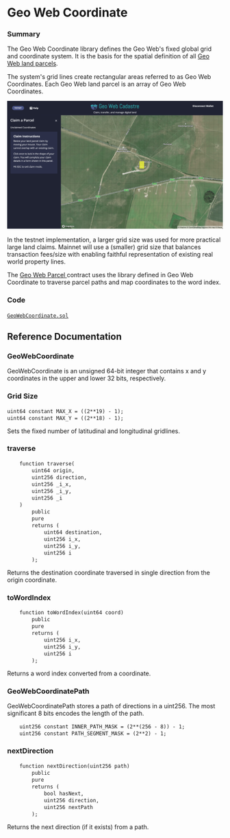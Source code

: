 # Geo Web Coordinate

### Summary

The Geo Web Coordinate library defines the Geo Web's fixed global grid and coordinate system. It is the basis for the spatial definition of all [Geo Web land parcels](../../concepts/digital-land.md). 

The system's grid lines create rectangular areas referred to as Geo Web Coordinates. Each Geo Web land parcel is an array of Geo Web Coordinates.

![A single Geo Web Coordinate \(yellow rectangle\) on the Kovan testnet](../../.gitbook/assets/geo-web-coordinate.png)

In the testnet implementation, a larger grid size was used for more practical large land claims. Mainnet will use a \(smaller\) grid size that balances transaction fees/size with enabling faithful representation of existing real world property lines. 

The [Geo Web Parcel ](geo-web-parcel.md)contract uses the library defined in Geo Web Coordinate to traverse parcel paths and map coordinates to the word index. 

### Code

[`GeoWebCoordinate.sol`](https://github.com/Geo-Web-Project/core-contracts/blob/master/contracts/GeoWebCoordinate.sol)

## Reference Documentation

### GeoWebCoordinate

GeoWebCoordinate is an unsigned 64-bit integer that contains x and y coordinates in the upper and lower 32 bits, respectively.

### Grid Size

```text
uint64 constant MAX_X = ((2**19) - 1);
uint64 constant MAX_Y = ((2**18) - 1);
```

Sets the fixed number of latitudinal and longitudinal gridlines.

### traverse

```text
    function traverse(
        uint64 origin,
        uint256 direction,
        uint256 _i_x,
        uint256 _i_y,
        uint256 _i
    )
        public
        pure
        returns (
            uint64 destination,
            uint256 i_x,
            uint256 i_y,
            uint256 i
        );
```

Returns the destination coordinate traversed in single direction from the origin coordinate.

### toWordIndex

```text
    function toWordIndex(uint64 coord)
        public
        pure
        returns (
            uint256 i_x,
            uint256 i_y,
            uint256 i
        );
```

Returns a word index converted from a coordinate.

### GeoWebCoordinatePath

GeoWebCoordinatePath stores a path of directions in a uint256. The most significant 8 bits encodes the length of the path.

```text
    uint256 constant INNER_PATH_MASK = (2**(256 - 8)) - 1;
    uint256 constant PATH_SEGMENT_MASK = (2**2) - 1;
```

### nextDirection

```text
    function nextDirection(uint256 path)
        public
        pure
        returns (
            bool hasNext,
            uint256 direction,
            uint256 nextPath
        );
```

Returns the next direction \(if it exists\) from a path.


